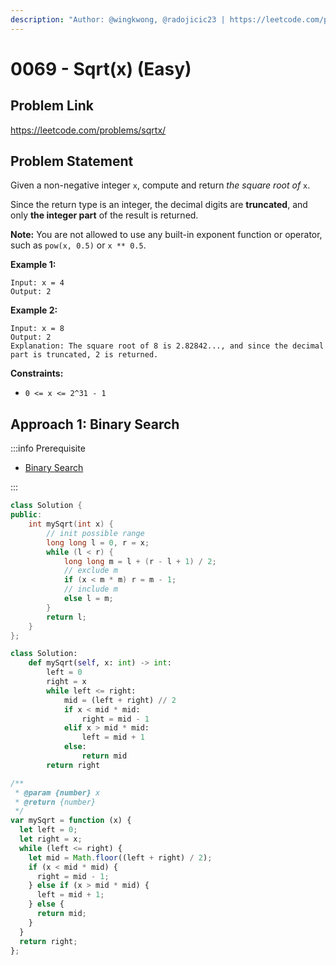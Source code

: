 ```yaml
---
description: "Author: @wingkwong, @radojicic23 | https://leetcode.com/problems/sqrtx/"
---
```


# 0069 - Sqrt(x) (Easy)

## Problem Link

https://leetcode.com/problems/sqrtx/

## Problem Statement

Given a non-negative integer `x`, compute and return _the square root of_ `x`.

Since the return type is an integer, the decimal digits are **truncated**, and only **the integer part** of the result is returned.

**Note:** You are not allowed to use any built-in exponent function or operator, such as `pow(x, 0.5)` or `x ** 0.5`.

**Example 1:**

```
Input: x = 4
Output: 2
```

**Example 2:**

```
Input: x = 8
Output: 2
Explanation: The square root of 8 is 2.82842..., and since the decimal part is truncated, 2 is returned.
```

**Constraints:**

- `0 <= x <= 2^31 - 1`

## Approach 1: Binary Search

:::info Prerequisite

- [Binary Search](../../tutorials/basic-topics/binary-search)

:::

<Tabs>
<TabItem value="c++" label="C++">
<SolutionAuthor name="@wingkwong"/>

```cpp
class Solution {
public:
    int mySqrt(int x) {
        // init possible range
        long long l = 0, r = x;
        while (l < r) {
            long long m = l + (r - l + 1) / 2;
            // exclude m
            if (x < m * m) r = m - 1;
            // include m
            else l = m;
        }
        return l;
    }
};
```

</TabItem>

<TabItem value="py" label="Python">
<SolutionAuthor name="@radojicic23"/>

```py
class Solution:
    def mySqrt(self, x: int) -> int:
        left = 0
        right = x
        while left <= right:
            mid = (left + right) // 2
            if x < mid * mid:
                right = mid - 1
            elif x > mid * mid:
                left = mid + 1
            else:
                return mid
        return right
```

</TabItem>

<TabItem value="js" label="JavaScript">
<SolutionAuthor name="@radojicic23"/>

```js
/**
 * @param {number} x
 * @return {number}
 */
var mySqrt = function (x) {
  let left = 0;
  let right = x;
  while (left <= right) {
    let mid = Math.floor((left + right) / 2);
    if (x < mid * mid) {
      right = mid - 1;
    } else if (x > mid * mid) {
      left = mid + 1;
    } else {
      return mid;
    }
  }
  return right;
};
```

</TabItem>
</Tabs>
